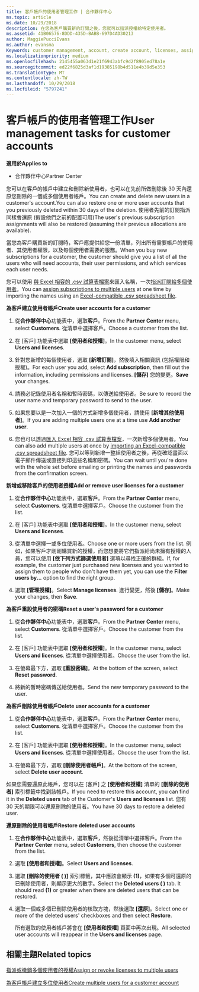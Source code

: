 ```yaml
---
title: 客戶帳戶的使用者管理工作 | 合作夥伴中心
ms.topic: article
ms.date: 10/29/2018
description: 在您為客戶購買新的訂閱之後，您就可以指派授權給特定使用者。
ms.assetid: 41B06576-8DDD-435D-BABB-697D4AD30213
author: MaggiePucciEvans
ms.author: evansma
Keywords: customer management, account, create account, licenses, assign license, user management, password, reset password, change password
ms.localizationpriority: medium
ms.openlocfilehash: 2145455a063d1e21f6943abfc9d2f8905ed78a1e
ms.sourcegitcommit: ed22f6825d3af1d19385198b4d511e4b39d5e353
ms.translationtype: MT
ms.contentlocale: zh-TW
ms.lasthandoff: 10/29/2018
ms.locfileid: "5797241"
---
```

# <a name="user-management-tasks-for-customer-accounts"></a><span data-ttu-id="ba4b5-103">客戶帳戶的使用者管理工作</span><span class="sxs-lookup"><span data-stu-id="ba4b5-103">User management tasks for customer accounts</span></span>

**<span data-ttu-id="ba4b5-104">適用於</span><span class="sxs-lookup"><span data-stu-id="ba4b5-104">Applies to</span></span>**

-  <span data-ttu-id="ba4b5-105">合作夥伴中心</span><span class="sxs-lookup"><span data-stu-id="ba4b5-105">Partner Center</span></span>



<span data-ttu-id="ba4b5-106">您可以在客戶的帳戶中建立和刪除新使用者，也可以在先前所做刪除後 30 天內還原您刪除的一個或多個使用者帳戶。</span><span class="sxs-lookup"><span data-stu-id="ba4b5-106">You can create and delete new users in a customer's account.You can also restore one or more user accounts that you previously deleted within 30 days of the deletion.</span></span> <span data-ttu-id="ba4b5-107">使用者先前的訂閱指派同樣會還原 (假設他們之前的配置可用)</span><span class="sxs-lookup"><span data-stu-id="ba4b5-107">The user's previous subscription assignments will also be restored (assuming their previous allocations are available).</span></span>

<span data-ttu-id="ba4b5-108">當您為客戶購買新的訂閱時，客戶應提供給您一份清單，列出所有需要帳戶的使用者、其使用者權限，以及每個使用者需要的服務。</span><span class="sxs-lookup"><span data-stu-id="ba4b5-108">When you buy new subscriptions for a customer,  the customer should give you a list of all the users who will need accounts, their user permissions, and which services each user needs.</span></span>  

<span data-ttu-id="ba4b5-109">您可以使用 [與 Excel 相容的 .csv 試算表檔案](adding-multiple-users-to-a-customer-account.md)來匯入名稱，一次[指派訂閱給多個使用者](bulk-license-provisioning-for-multiple-users.md)。</span><span class="sxs-lookup"><span data-stu-id="ba4b5-109">You can [assign subscriptions to multiple users](bulk-license-provisioning-for-multiple-users.md) at one time by importing the names using an [Excel-compatible .csv spreadsheet file](adding-multiple-users-to-a-customer-account.md).</span></span>

<a href="" id="createuseraccounts"></a>
<span data-ttu-id="ba4b5-110">**為客戶建立使用者帳戶**</span><span class="sxs-lookup"><span data-stu-id="ba4b5-110">**Create user accounts for a customer**</span></span>

1.  <span data-ttu-id="ba4b5-111">從**合作夥伴中心**功能表中，選取**客戶**。</span><span class="sxs-lookup"><span data-stu-id="ba4b5-111">From the **Partner Center** menu, select **Customers**.</span></span> <span data-ttu-id="ba4b5-112">從清單中選擇客戶。</span><span class="sxs-lookup"><span data-stu-id="ba4b5-112">Choose a customer from the list.</span></span>

2.  <span data-ttu-id="ba4b5-113">在 \[客戶\] 功能表中選取 **\[使用者和授權\]**。</span><span class="sxs-lookup"><span data-stu-id="ba4b5-113">In the customer menu, select **Users and licenses**.</span></span>

3.  <span data-ttu-id="ba4b5-114">針對您新增的每個使用者，選取 **\[新增訂閱\]**，然後填入相關資訊 (包括權限和授權)。</span><span class="sxs-lookup"><span data-stu-id="ba4b5-114">For each user you add, select **Add subscription**, then fill out the information, including permissions and licenses.</span></span> <span data-ttu-id="ba4b5-115">**\[儲存\]** 您的變更。</span><span class="sxs-lookup"><span data-stu-id="ba4b5-115">**Save** your changes.</span></span>

4.  <span data-ttu-id="ba4b5-116">請務必記錄使用者名稱和暫時密碼，以傳送給使用者。</span><span class="sxs-lookup"><span data-stu-id="ba4b5-116">Be sure to record the user name and temporary password to send to the user.</span></span> 

5.  <span data-ttu-id="ba4b5-117">如果您要以是一次加入一個的方式新增多個使用者，請使用 **\[新增其他使用者\]**。</span><span class="sxs-lookup"><span data-stu-id="ba4b5-117">If you are adding multiple users one at a time use **Add another user**.</span></span> 

6. <span data-ttu-id="ba4b5-118">您也可以透過[匯入 Excel 相容 .csv 試算表檔案](adding-multiple-users-to-a-customer-account.md)，一次新增多個使用者。</span><span class="sxs-lookup"><span data-stu-id="ba4b5-118">You can also add multiple users at once by [importing an Excel-compatible .csv spreadsheet file](adding-multiple-users-to-a-customer-account.md).</span></span> <span data-ttu-id="ba4b5-119">您可以等到新增一整組使用者之後，再從確認畫面以電子郵件傳送或直接列印這些名稱和密碼。</span><span class="sxs-lookup"><span data-stu-id="ba4b5-119">You can wait until you're done with the whole set before emailing or printing the names and passwords from the confirmation screen.</span></span>

<a href="" id="userlicensing"></a>
<span data-ttu-id="ba4b5-120">**新增或移除客戶的使用者授權**</span><span class="sxs-lookup"><span data-stu-id="ba4b5-120">**Add or remove user licenses for a customer**</span></span>

1.  <span data-ttu-id="ba4b5-121">從**合作夥伴中心**功能表中，選取**客戶**。</span><span class="sxs-lookup"><span data-stu-id="ba4b5-121">From the **Partner Center** menu, select **Customers**.</span></span> <span data-ttu-id="ba4b5-122">從清單中選擇客戶。</span><span class="sxs-lookup"><span data-stu-id="ba4b5-122">Choose the customer from the list.</span></span>

2.  <span data-ttu-id="ba4b5-123">在 \[客戶\] 功能表中選取 **\[使用者和授權\]**。</span><span class="sxs-lookup"><span data-stu-id="ba4b5-123">In the customer menu, select **Users and licenses**.</span></span>

3.  <span data-ttu-id="ba4b5-124">從清單中選擇一或多位使用者。</span><span class="sxs-lookup"><span data-stu-id="ba4b5-124">Choose one or more users from the list.</span></span> <span data-ttu-id="ba4b5-125">例如，如果客戶才剛剛購買新的授權，而您想要將它們指派給尚未擁有授權的人員，您可以使用 **\[依下列方式篩選使用者\]** 選項以尋找正確的群組。</span><span class="sxs-lookup"><span data-stu-id="ba4b5-125">If, for example, the customer just purchased new licenses and you wanted to assign them to people who don't have them yet, you can use the **Filter users by...** option to find the right group.</span></span>

4.  <span data-ttu-id="ba4b5-126">選取 **\[管理授權\]**。</span><span class="sxs-lookup"><span data-stu-id="ba4b5-126">Select **Manage licenses**.</span></span> <span data-ttu-id="ba4b5-127">進行變更，然後 **\[儲存\]**。</span><span class="sxs-lookup"><span data-stu-id="ba4b5-127">Make your changes, then **Save**.</span></span>

<a href="" id="resetpassword"></a>
<span data-ttu-id="ba4b5-128">**為客戶重設使用者的密碼**</span><span class="sxs-lookup"><span data-stu-id="ba4b5-128">**Reset a user's password for a customer**</span></span>

1.  <span data-ttu-id="ba4b5-129">從**合作夥伴中心**功能表中，選取**客戶**。</span><span class="sxs-lookup"><span data-stu-id="ba4b5-129">From the **Partner Center** menu, select **Customers**.</span></span> <span data-ttu-id="ba4b5-130">從清單中選擇客戶。</span><span class="sxs-lookup"><span data-stu-id="ba4b5-130">Choose the customer from the list.</span></span>

2.  <span data-ttu-id="ba4b5-131">在 \[客戶\] 功能表中選取 **\[使用者和授權\]**。</span><span class="sxs-lookup"><span data-stu-id="ba4b5-131">In the customer menu, select **Users and licenses**.</span></span> <span data-ttu-id="ba4b5-132">從清單中選擇使用者。</span><span class="sxs-lookup"><span data-stu-id="ba4b5-132">Choose the user from the list.</span></span>

3.  <span data-ttu-id="ba4b5-133">在螢幕最下方，選取 **\[重設密碼\]**。</span><span class="sxs-lookup"><span data-stu-id="ba4b5-133">At the bottom of the screen, select **Reset password**.</span></span> 

4.  <span data-ttu-id="ba4b5-134">將新的暫時密碼傳送給使用者。</span><span class="sxs-lookup"><span data-stu-id="ba4b5-134">Send the new temporary password to the user.</span></span>

<a href="" id="deleteuseraccounts"></a>
<span data-ttu-id="ba4b5-135">**為客戶刪除使用者帳戶**</span><span class="sxs-lookup"><span data-stu-id="ba4b5-135">**Delete user accounts for a customer**</span></span>

1.  <span data-ttu-id="ba4b5-136">從**合作夥伴中心**功能表中，選取**客戶**。</span><span class="sxs-lookup"><span data-stu-id="ba4b5-136">From the **Partner Center** menu, select **Customers**.</span></span> <span data-ttu-id="ba4b5-137">從清單中選擇客戶。</span><span class="sxs-lookup"><span data-stu-id="ba4b5-137">Choose the customer from the list.</span></span>

2.  <span data-ttu-id="ba4b5-138">在 \[客戶\] 功能表中選取 **\[使用者和授權\]**。</span><span class="sxs-lookup"><span data-stu-id="ba4b5-138">In the customer menu, select **Users and licenses**.</span></span> <span data-ttu-id="ba4b5-139">從清單中選擇使用者。</span><span class="sxs-lookup"><span data-stu-id="ba4b5-139">Choose the user from the list.</span></span>

3.  <span data-ttu-id="ba4b5-140">在螢幕最下方，選取 **\[刪除使用者帳戶\]**。</span><span class="sxs-lookup"><span data-stu-id="ba4b5-140">At the bottom of the screen, select **Delete user account**.</span></span>

<span data-ttu-id="ba4b5-141">如果您需要還原此帳戶，您可以在 \[客戶\] 之 **\[使用者和授權\]** 清單的 **\[刪除的使用者\]** 索引標籤中找到該帳戶。</span><span class="sxs-lookup"><span data-stu-id="ba4b5-141">If you need to restore this account, you can find it in the **Deleted users** tab of the Customer's **Users and licenses** list.</span></span> <span data-ttu-id="ba4b5-142">您有 30 天的期限可以還原刪除的使用者。</span><span class="sxs-lookup"><span data-stu-id="ba4b5-142">You have 30 days to restore a deleted user.</span></span>

<a href="" id="restoreuseraccounts"></a>
<span data-ttu-id="ba4b5-143">**還原刪除的使用者帳戶**</span><span class="sxs-lookup"><span data-stu-id="ba4b5-143">**Restore deleted user accounts**</span></span>

1.  <span data-ttu-id="ba4b5-144">在**合作夥伴中心**功能表中，選取**客戶**，然後從清單中選擇客戶。</span><span class="sxs-lookup"><span data-stu-id="ba4b5-144">From the **Partner Center** menu, select **Customers**, then choose the customer from the list.</span></span>

2.  <span data-ttu-id="ba4b5-145">選取 **\[使用者和授權\]**。</span><span class="sxs-lookup"><span data-stu-id="ba4b5-145">Select **Users and licenses**.</span></span>

3.  <span data-ttu-id="ba4b5-146">選取 **\[刪除的使用者 ( )\]** 索引標籤，其中應該會顯示 **(1)**，如果有多個可還原的已刪除使用者，則顯示更大的數字。</span><span class="sxs-lookup"><span data-stu-id="ba4b5-146">Select the **Deleted users ( )** tab. It should read **(1)** or greater when there are deleted users that can be restored.</span></span>

4.  <span data-ttu-id="ba4b5-147">選取一個或多個已刪除使用者的核取方塊，然後選取 **\[還原\]**。</span><span class="sxs-lookup"><span data-stu-id="ba4b5-147">Select one or more of the deleted users' checkboxes and then select **Restore**.</span></span>

    <span data-ttu-id="ba4b5-148">所有選取的使用者帳戶將會在 **\[使用者和授權\]** 頁面中再次出現。</span><span class="sxs-lookup"><span data-stu-id="ba4b5-148">All selected user accounts will reappear in the **Users and licenses** page.</span></span>

## <a name="related-topics"></a><span data-ttu-id="ba4b5-149">相關主題</span><span class="sxs-lookup"><span data-stu-id="ba4b5-149">Related topics</span></span>


[<span data-ttu-id="ba4b5-150">指派或撤銷多個使用者的授權</span><span class="sxs-lookup"><span data-stu-id="ba4b5-150">Assign or revoke licenses to multiple users</span></span>](bulk-license-provisioning-for-multiple-users.md)

[<span data-ttu-id="ba4b5-151">為客戶帳戶建立多位使用者</span><span class="sxs-lookup"><span data-stu-id="ba4b5-151">Create multiple users for a customer account</span></span>](adding-multiple-users-to-a-customer-account.md)

 

 



